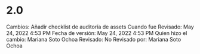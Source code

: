 # 2.0

Cambios: Añadir checklist de auditoría de assets
Cuando fue Revisado: May 24, 2022 4:53 PM
Fecha de  versión: May 24, 2022 4:53 PM
Quien hizo el cambio: Mariana Soto Ochoa
Revisado: No
Revisado por: Mariana Soto Ochoa